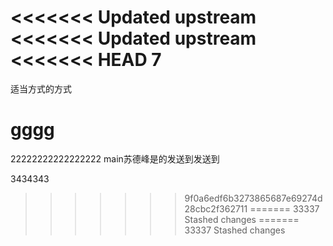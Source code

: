 <<<<<<< Updated upstream
<<<<<<< Updated upstream
<<<<<<< HEAD
7
=======
适当方式的方式
# gggg
22222222222222222
main苏德峰是的发送到发送到

3434343
>>>>>>> 9f0a6edf6b3273865687e69274d28cbc2f362711
=======
33337
>>>>>>> Stashed changes
=======
33337
>>>>>>> Stashed changes
